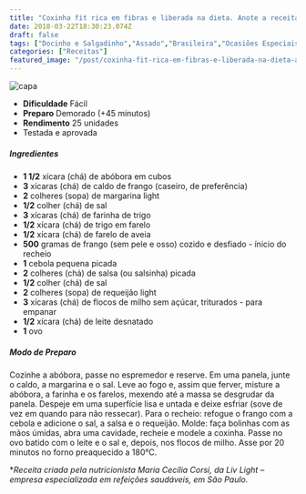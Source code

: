 ```yaml
---
title: "Coxinha fit rica em fibras e liberada na dieta. Anote a receita!"
date: 2018-03-22T18:30:23.074Z
draft: false
tags: ["Docinho e Salgadinho","Assado","Brasileira","Ocasiões Especiais","Alimentação saudável","Salgados"]
categories: ["Receitas"]
featured_image: "/post/coxinha-fit-rica-em-fibras-e-liberada-na-dieta-anote-a-receita.3967cc4e.jpg"
---
```


![capa](/post/coxinha-fit-rica-em-fibras-e-liberada-na-dieta-anote-a-receita.3967cc4e.jpg)

*   **Dificuldade** Fácil
*   **Preparo** Demorado (+45 minutos)
*   **Rendimento** 25 unidades
*   Testada e aprovada
    

##### Ingredientes

*   **1 1/2** xícara (chá) de abóbora em cubos
*   **3** xícaras (chá) de caldo de frango (caseiro, de preferência)
*   **2** colheres (sopa) de margarina light
*   **1/2** colher (chá) de sal
*   **3** xícaras (chá) de farinha de trigo
*   **1/2** xícara (chá) de trigo em farelo
*   **1/2** xícara (chá) de farelo de aveia
*   **500** gramas de frango (sem pele e osso) cozido e desfiado - ínicio do recheio
*   **1** cebola pequena picada
*   **2** colheres (chá) de salsa (ou salsinha) picada
*   **1/2** colher (chá) de sal
*   **2** colheres (sopa) de requeijão light
*   **3** xícaras (chá) de flocos de milho sem açúcar, triturados - para empanar
*   **1/2** xícara (chá) de leite desnatado
*   **1** ovo

##### Modo de Preparo

Cozinhe a abóbora, passe no espremedor e reserve. Em uma panela, junte o caldo, a margarina e o sal. Leve ao fogo e, assim que ferver, misture a abóbora, a farinha e os farelos, mexendo até a massa se desgrudar da panela. Despeje em uma superfície lisa e untada e deixe esfriar (sove de vez em quando para não ressecar). Para o recheio: refogue o frango com a cebola e adicione o sal, a salsa e o requeijão. Molde: faça bolinhas com as mãos úmidas, abra uma cavidade, recheie e modele a coxinha. Passe no ovo batido com o leite e o sal e, depois, nos flocos de milho. Asse por 20 minutos no forno preaquecido a 180°C.

*_Receita criada pela nutricionista Maria Cecília Corsi, da Liv Light – empresa especializada em refeições saudáveis, em São Paulo._
